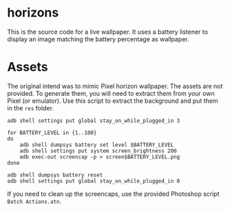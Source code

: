 # horizons

This is the source code for a live wallpaper. It uses a battery listener to display an image matching the battery percentage as wallpaper.

# Assets

The original intend was to mimic Pixel horizon wallpaper.  The assets are not provided. To generate them, you will need to extract them from your own Pixel (or emulator). Use this script to extract the background and put them in the `res` folder.

```
adb shell settings put global stay_on_while_plugged_in 3

for BATTERY_LEVEL in {1..100}
do
    adb shell dumpsys battery set level $BATTERY_LEVEL
    adb shell settings put system screen_brightness 200
    adb exec-out screencap -p > screen$BATTERY_LEVEL.png
done      

adb shell dumpsys battery reset   
adb shell settings put global stay_on_while_plugged_in 0
```

If you need to clean up the screencaps, use the provided Photoshop script `Batch Actions.atn`.
